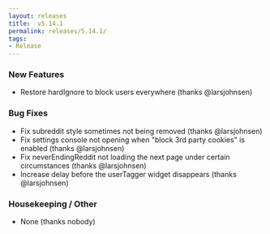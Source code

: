 ```yaml
---
layout: releases
title:  v5.14.1
permalink: releases/5.14.1/
tags:
- Release
---
```


### New Features

- Restore hardIgnore to block users everywhere (thanks @larsjohnsen)

### Bug Fixes

- Fix subreddit style sometimes not being removed (thanks @larsjohnsen)
- Fix settings console not opening when "block 3rd party cookies" is enabled (thanks @larsjohnsen)
- Fix neverEndingReddit not loading the next page under certain circumstances (thanks @larsjohnsen)
- Increase delay before the userTagger widget disappears (thanks @larsjohnsen)

### Housekeeping / Other

- None (thanks nobody)
